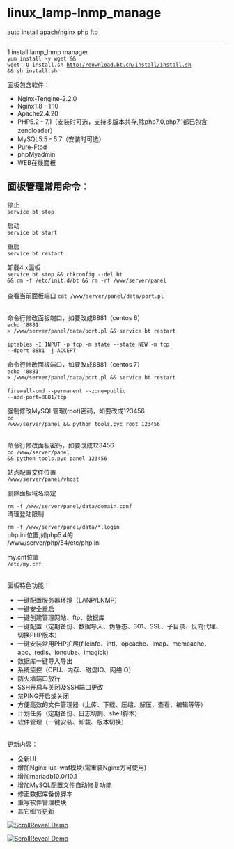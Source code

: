 # linux_lamp-lnmp_manage

auto install apach/nginx php ftp

---
1 install lamp_lnmp manager<br>
<code>yum install -y wget && wget -O install.sh http://download.bt.cn/install/install.sh && sh install.sh </code><br>

面板包含软件：
<ul style="margin-left:0"><li>Nginx-Tengine-2.2.0</li><li>Nginx1.8 - 1.10</li><li>Apache2.4.20</li><li>PHP5.2 - 7.1（安装时可选，支持多版本共存,除php7.0,php7.1都已包含zendloader）</li><li>MySQL5.5 - 5.7（安装时可选）</li><li>Pure-Ftpd</li><li>phpMyadmin</li><li>WEB在线面板
</li></ul>

面板管理常用命令：
----
停止<br>
<code>service bt stop </code><br>

启动 <br>
<code>service bt start </code><br> 

重启 <br>
<code>service bt restart </code><br>

卸载4.x面板<br>
<code>service bt stop && chkconfig --del bt && rm -f /etc/init.d/bt && rm -rf /www/server/panel </code><br> 
查看当前面板端口
<code>cat /www/server/panel/data/port.pl </code><br>

命令行修改面板端口，如要改成8881（centos 6）<br>
<code>echo '8881' > /www/server/panel/data/port.pl && service bt restart  </code><br>
<code>iptables -I INPUT -p tcp -m state --state NEW -m tcp --dport 8881 -j ACCEPT </code><br>

命令行修改面板端口，如要改成8881（centos 7）<br>
<code>echo '8881' > /www/server/panel/data/port.pl && service bt restart  </code><br>
<code>firewall-cmd --permanent --zone=public --add-port=8881/tcp </code><br>

强制修改MySQL管理(root)密码，如要改成123456<br>
<code>cd /www/server/panel && python tools.pyc root 123456 </code><br>

命令行修改面板密码，如要改成123456<br>
<code>cd /www/server/panel && python tools.pyc panel 123456 </code><br>

站点配置文件位置<br>
<code>/www/server/panel/vhost </code><br>

删除面板域名绑定<br>

<code>rm -f /www/server/panel/data/domain.conf </code><br>
清理登陆限制<br>

<code>rm -f /www/server/panel/data/*.login </code><br>
php.ini位置,如php5.4的<br>
</code>/www/server/php/54/etc/php.ini </code><br>

my.cnf位置<br>
<code>/etc/my.cnf </code><br>


<br>面板特色功能：
<ul style="margin-left:0">
<li>一键配置服务器环境（LANP/LNMP）</li>
<li>一键安全重启</li>
<li>一键创建管理网站、ftp、数据库</li>
<li>一键配置（定期备份、数据导入、伪静态、301、SSL、子目录、反向代理、切换PHP版本）</li>
<li>一键安装常用PHP扩展(fileinfo、intl、opcache、imap、memcache、apc、redis、ioncube、imagick)</li>
<li>数据库一键导入导出</li>
<li>系统监控（CPU、内存、磁盘IO、网络IO）</li>
<li>防火墙端口放行</li>
<li>SSH开启与关闭及SSH端口更改</li>
<li>禁PING开启或关闭</li>
<li>方便高效的文件管理器（上传、下载、压缩、解压、查看、编辑等等）</li>
<li>计划任务（定期备份、日志切割、shell脚本）</li>
<li>软件管理（一键安装、卸载、版本切换）</li>
</ul>
<br>
更新内容：
<ul class="litype_1" style="margin-left:0" type="1">
<li>全新UI</li>
<li>增加Nginx lua-waf模块(需重装Nginx方可使用)</li>
<li>增加mariadb10.0/10.1</li>
<li>增加MySQL配置文件自动修复功能</li>
<li>修正数据库备份脚本</li>
<li>重写软件管理模块</li>
<li>其它细节更新</li>
</ul>
<p><a href="http://www.bt.cn"><img src="https://www.bt.cn/Public/images/linux_pc.png" alt="ScrollReveal Demo" data-canonical-src="" style="max-width:100%;"></a></p>




<p><a href="http://www.bt.cn"><img src="http://www.bt.cn/bbs/newsimg/pic4.png" alt="ScrollReveal Demo" data-canonical-src="" style="max-width:100%;"></a></p>





